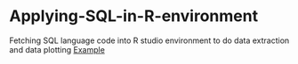 # Applying-SQL-in-R-environment
Fetching SQL language code into R studio environment to do data extraction and data plotting
[Example](https://github.com/JackChu03/Applying-SQL-in-R-environment/blob/main/Jack%20Chu's%20SQL:%20R%20Data%20Wrangling/dwp2.R)
